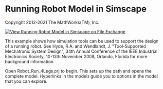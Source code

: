 # **Running Robot Model in Simscape**
Copyright 2012-2021 The MathWorks(TM), Inc.

[![View Running Robot Model in Simscape on File Exchange](https://www.mathworks.com/matlabcentral/images/matlab-file-exchange.svg)](https://www.mathworks.com/matlabcentral/fileexchange/64237-running-robot-model-in-simscape)

This example shows how simulation tools can be used to support the
design of a running robot. See Hyde, R.A. and Wendlandt, J. "Tool-Supported Mechatronic System
Design", 34th Annual Conference of the IEEE Industrial Electronics Society, 10-13th November
2008, Orlando, Florida for more background information.

Open Robot_Run_4Legs.prj to begin.
This sets up the path and opens the complete model.
Hyperlinks in the models guide you to options in the model that you can explore.


